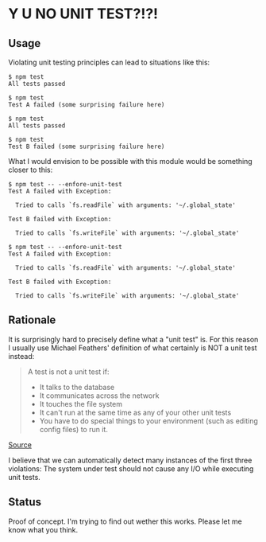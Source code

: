 Y U NO UNIT TEST?!?!
====================

Usage
-----

Violating unit testing principles can lead to situations like this:

```
$ npm test
All tests passed

$ npm test
Test A failed (some surprising failure here)

$ npm test
All tests passed

$ npm test
Test B failed (some surprising failure here)
```

What I would envision to be possible with this module would be something closer
to this:

```
$ npm test -- --enfore-unit-test
Test A failed with Exception:

  Tried to calls `fs.readFile` with arguments: '~/.global_state'

Test B failed with Exception:

  Tried to calls `fs.writeFile` with arguments: '~/.global_state'

$ npm test -- --enfore-unit-test
Test A failed with Exception:

  Tried to calls `fs.readFile` with arguments: '~/.global_state'

Test B failed with Exception:

  Tried to calls `fs.writeFile` with arguments: '~/.global_state'
```

Rationale
---------

It is surprisingly hard to precisely define what a "unit test" is. For this
reason I usually use Michael Feathers' definition of what certainly is NOT a
unit test instead:

> A test is not a unit test if:
> 
> * It talks to the database
> * It communicates across the network
> * It touches the file system
> * It can't run at the same time as any of your other unit tests
> * You have to do special things to your environment (such as editing config
>   files) to run it.

[Source](http://www.artima.com/weblogs/viewpost.jsp?thread=126923)

I believe that we can automatically detect many instances of the first three
violations: The system under test should not cause any I/O while executing unit
tests.

Status
------

Proof of concept. I'm trying to find out wether this works. Please let me know
what you think.
